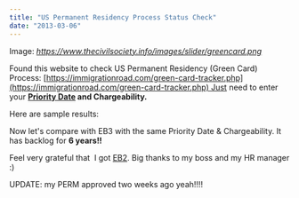 ```yaml
---
title: "US Permanent Residency Process Status Check"
date: "2013-03-06"
---
```


Image: _https://www.thecivilsociety.info/images/slider/greencard.png_

Found this website to check US Permanent Residency (Green Card) Process: [https://immigrationroad.com/green-card-tracker.php](https://immigrationroad.com/green-card-tracker.php) Just need to enter your **[Priority Date](https://www.murthy.com/2012/05/23/priority-dates-how-do-they-work/) and Chargeability.**

Here are sample results:

Now let's compare with EB3 with the same Priority Date & Chargeability. It has backlog for **6 years!!**

Feel very grateful that  I got [EB2](https://sigitp.wordpress.com/2012/10/01/permanent-residency-process/). Big thanks to my boss and my HR manager :)

UPDATE: my PERM approved two weeks ago yeah!!!!
